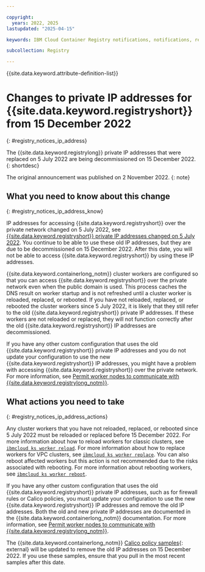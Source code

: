 ```yaml
---

copyright:
  years: 2022, 2025
lastupdated: "2025-04-15"

keywords: IBM Cloud Container Registry notifications, notifications, registry, changes, ip address

subcollection: Registry

---
```


{{site.data.keyword.attribute-definition-list}}

# Changes to private IP addresses for {{site.data.keyword.registryshort}} from 15 December 2022
{: #registry_notices_ip_address}

The {{site.data.keyword.registrylong}} private IP addresses that were replaced on 5 July 2022 are being decommissioned on 15 December 2022.
{: shortdesc}

The original announcement was published on 2 November 2022.
{:  note}

## What you need to know about this change
{: #registry_notices_ip_address_know}

IP addresses for accessing {{site.data.keyword.registryshort}} over the private network changed on 5 July 2022, see [{{site.data.keyword.registryshort}} private IP addresses changed on 5 July 2022](/docs/Registry?topic=Registry-registry_notices_iam_private_network). You continue to be able to use these old IP addresses, but they are due to be decommissioned on 15 December 2022. After this date, you will not be able to access {{site.data.keyword.registryshort}} by using these IP addresses.

{{site.data.keyword.containerlong_notm}} cluster workers are configured so that you can access {{site.data.keyword.registryshort}} over the private network even when the public domain is used. This process caches the DNS result on worker startup and is not refreshed until a cluster worker is reloaded, replaced, or rebooted. If you have not reloaded, replaced, or rebooted the cluster workers since 5 July 2022, it is likely that they still refer to the old {{site.data.keyword.registryshort}} private IP addresses. If these workers are not reloaded or replaced, they will not function correctly after the old {{site.data.keyword.registryshort}} IP addresses are decommissioned.

If you have any other custom configuration that uses the old {{site.data.keyword.registryshort}} private IP addresses and you do not update your configuration to use the new {{site.data.keyword.registryshort}} IP addresses, you might have a problem with accessing {{site.data.keyword.registryshort}} over the private network. For more information, see [Permit worker nodes to communicate with {{site.data.keyword.registrylong_notm}}](/docs/containers?topic=containers-firewall#firewall_private_container_registry).

## What actions you need to take
{: #registry_notices_ip_address_actions}

Any cluster workers that you have not reloaded, replaced, or rebooted since 5 July 2022 must be reloaded or replaced before 15 December 2022. For more information about how to reload workers for classic clusters, see [`ibmcloud ks worker reload`](/docs/containers?topic=containers-kubernetes-service-cli#cs_worker_reload). For more information about how to replace workers for VPC clusters, see [`ibmcloud ks worker replace`](/docs/containers?topic=containers-kubernetes-service-cli#cli_worker_replace). You can also reboot affected workers but this action is not recommended due to the risks associated with rebooting. For more information about rebooting workers, see [`ibmcloud ks worker reboot`](/docs/containers?topic=containers-kubernetes-service-cli#cs_worker_reboot).

If you have any other custom configuration that uses the old {{site.data.keyword.registryshort}} private IP addresses, such as for firewall rules or Calico policies, you must update your configuration to use the new {{site.data.keyword.registryshort}} IP addresses and remove the old IP addresses. Both the old and new private IP addresses are documented in the {{site.data.keyword.containerlong_notm}} documentation. For more information, see [Permit worker nodes to communicate with {{site.data.keyword.registrylong_notm}}](/docs/containers?topic=containers-firewall#firewall_private_container_registry).

The {{site.data.keyword.containerlong_notm}} [Calico policy samples](https://github.com/IBM-Cloud/kube-samples/tree/master/calico-policies){: external} will be updated to remove the old IP addresses on 15 December 2022. If you use these samples, ensure that you pull in the most recent samples after this date.
